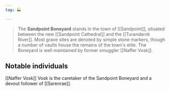 ```yaml
---
tag: 🏭

---
```

> The **Sandpoint Boneyard** stands in the town of [[Sandpoint]], situated between the new [[Sandpoint Cathedral]] and the [[Turandarok River]]. Most grave sites are denoted by simple stone markers, though a number of vaults house the remains of the town's elite. The Boneyard is well maintained by former smuggler [[Naffer Vosk]].


## Notable individuals

[[Naffer Vosk]]
Vosk is the caretaker of the Sandpoint Boneyard and a devout follower of [[Sarenrae]].







